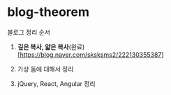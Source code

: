 # blog-theorem
블로그 정리 순서 

1. <b>깊은 복사, 얇은 복사</b>(완료)[https://blog.naver.com/sksksms2/222130355387] <br>

2. 가상 돔에 대해서 정리 <br>

3. jQuery, React, Angular 정리 <br> 

